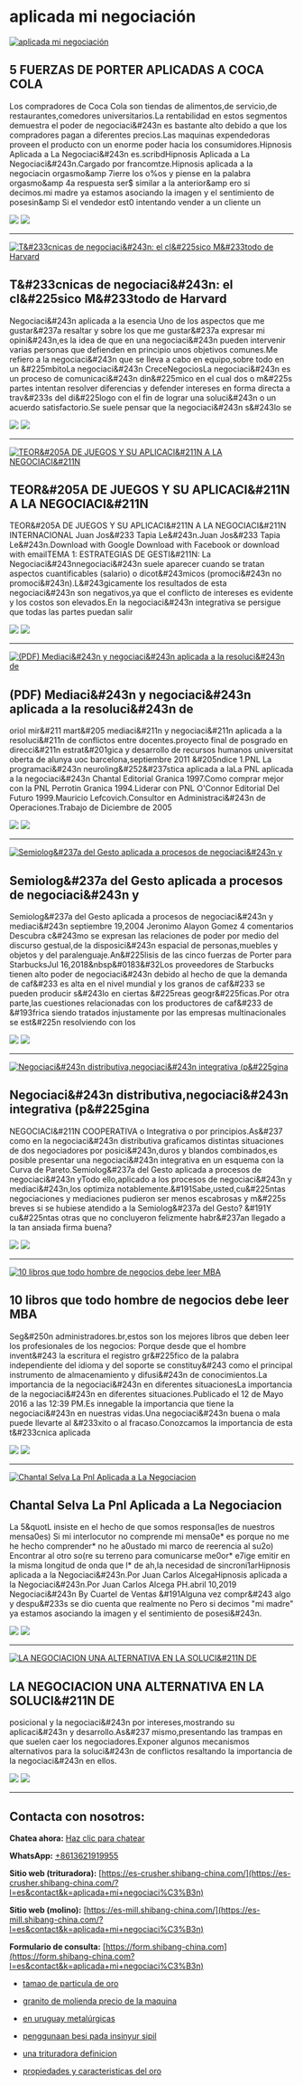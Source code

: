 # aplicada mi negociación

<a href="https://swt.shibang-china.com/?l=es&img&k=aplicada+mi+negociaci%C3%B3n" target="_blank">![aplicada mi negociación](http://static.shibang-china.com/all-800x300/824.jpg)</a>

## 5 FUERZAS DE PORTER APLICADAS A COCA COLA
Los compradores de Coca Cola son tiendas de alimentos,de servicio,de restaurantes,comedores universitarios.La rentabilidad en estos segmentos demuestra el poder de negociaci&#243n es bastante alto debido a que los compradores pagan a diferentes precios.Las maquinas expendedoras proveen el producto con un enorme poder hacia los consumidores.Hipnosis Aplicada a La Negociaci&#243n es.scribdHipnosis Aplicada a La Negociaci&#243n.Cargado por francomtze.Hipnosis aplicada a la negociacin orgasmo&amp 7ierre los o%os y piense en la palabra orgasmo&amp 4a respuesta ser$ similar a la anterior&amp ero si decimos.mi madre ya estamos asociando la imagen y el sentimiento de posesin&amp Si el vendedor est0 intentando vender a un cliente un


<a href="https://whatsapp.shibangsoft.com/WhatsApp.php" target="_blank" title="WhatsApp">![](http://static.shibang-china.com/icon/whatsapp.png)</a> <a href="https://swt.shibang-china.com/?l=es&icon&k=aplicada+mi+negociaci%C3%B3n" target="_blank">![](http://static.shibang-china.com/icon/chat-es.png)</a>

---

<a href="https://swt.shibang-china.com/?l=es&img&k=aplicada+mi+negociaci%C3%B3n" target="_blank">![T&#233cnicas de negociaci&#243n: el cl&#225sico M&#233todo de Harvard](http://static.shibang-china.com/all-800x300/19.jpg)</a>

## T&#233cnicas de negociaci&#243n: el cl&#225sico M&#233todo de Harvard
Negociaci&#243n aplicada a la esencia Uno de los aspectos que me gustar&#237a resaltar y sobre los que me gustar&#237a expresar mi opini&#243n,es la idea de que en una negociaci&#243n pueden intervenir varias personas que defienden en principio unos objetivos comunes.Me refiero a la negociaci&#243n que se lleva a cabo en equipo,sobre todo en un &#225mbitoLa negociaci&#243n CreceNegociosLa negociaci&#243n es un proceso de comunicaci&#243n din&#225mico en el cual dos o m&#225s partes intentan resolver diferencias y defender intereses en forma directa a trav&#233s del di&#225logo con el fin de lograr una soluci&#243n o un acuerdo satisfactorio.Se suele pensar que la negociaci&#243n s&#243lo se


<a href="https://whatsapp.shibangsoft.com/WhatsApp.php" target="_blank" title="WhatsApp">![](http://static.shibang-china.com/icon/whatsapp.png)</a> <a href="https://swt.shibang-china.com/?l=es&icon&k=aplicada+mi+negociaci%C3%B3n" target="_blank">![](http://static.shibang-china.com/icon/chat-es.png)</a>

---

<a href="https://swt.shibang-china.com/?l=es&img&k=aplicada+mi+negociaci%C3%B3n" target="_blank">![TEOR&#205A DE JUEGOS Y SU APLICACI&#211N A LA NEGOCIACI&#211N](http://static.shibang-china.com/all-800x300/967.jpg)</a>

## TEOR&#205A DE JUEGOS Y SU APLICACI&#211N A LA NEGOCIACI&#211N
TEOR&#205A DE JUEGOS Y SU APLICACI&#211N A LA NEGOCIACI&#211N INTERNACIONAL Juan Jos&#233 Tapia Le&#243n.Juan Jos&#233 Tapia Le&#243n.Download with Google Download with Facebook or download with emailTEMA 1: ESTRATEGIAS DE GESTI&#211N: La Negociaci&#243nnegociaci&#243n suele aparecer cuando se tratan aspectos cuantificables (salario) o dicot&#243micos (promoci&#243n no promoci&#243n).L&#243gicamente los resultados de esta negociaci&#243n son negativos,ya que el conflicto de intereses es evidente y los costos son elevados.En la negociaci&#243n integrativa se persigue que todas las partes puedan salir


<a href="https://whatsapp.shibangsoft.com/WhatsApp.php" target="_blank" title="WhatsApp">![](http://static.shibang-china.com/icon/whatsapp.png)</a> <a href="https://swt.shibang-china.com/?l=es&icon&k=aplicada+mi+negociaci%C3%B3n" target="_blank">![](http://static.shibang-china.com/icon/chat-es.png)</a>

---

<a href="https://swt.shibang-china.com/?l=es&img&k=aplicada+mi+negociaci%C3%B3n" target="_blank">![(PDF) Mediaci&#243n y negociaci&#243n aplicada a la resoluci&#243n de](http://static.shibang-china.com/all-800x300/910.jpg)</a>

## (PDF) Mediaci&#243n y negociaci&#243n aplicada a la resoluci&#243n de
oriol mir&#211 mart&#205 mediaci&#211n y negociaci&#211n aplicada a la resoluci&#211n de conflictos entre docentes.proyecto final de posgrado en direcci&#211n estrat&#201gica y desarrollo de recursos humanos universitat oberta de alunya uoc barcelona,septiembre 2011 &#205ndice 1.PNL La programaci&#243n neuroling&#252&#237stica aplicada a laLa PNL aplicada a la negociaci&#243n Chantal Editorial Granica 1997.Como comprar mejor con la PNL Perrotin Granica 1994.Liderar con PNL O'Connor Editorial Del Futuro 1999.Mauricio Lefcovich.Consultor en Administraci&#243n de Operaciones.Trabajo de Diciembre de 2005


<a href="https://whatsapp.shibangsoft.com/WhatsApp.php" target="_blank" title="WhatsApp">![](http://static.shibang-china.com/icon/whatsapp.png)</a> <a href="https://swt.shibang-china.com/?l=es&icon&k=aplicada+mi+negociaci%C3%B3n" target="_blank">![](http://static.shibang-china.com/icon/chat-es.png)</a>

---

<a href="https://swt.shibang-china.com/?l=es&img&k=aplicada+mi+negociaci%C3%B3n" target="_blank">![Semiolog&#237a del Gesto aplicada a procesos de negociaci&#243n y](http://static.shibang-china.com/all-800x300/613.jpg)</a>

## Semiolog&#237a del Gesto aplicada a procesos de negociaci&#243n y
Semiolog&#237a del Gesto aplicada a procesos de negociaci&#243n y mediaci&#243n septiembre 19,2004 Jeronimo Alayon Gomez 4 comentarios Descubra c&#243mo se expresan las relaciones de poder por medio del discurso gestual,de la disposici&#243n espacial de personas,muebles y objetos y del paralenguaje.An&#225lisis de las cinco fuerzas de Porter para StarbucksJul 16,2018&nbsp&#0183&#32Los proveedores de Starbucks tienen alto poder de negociaci&#243n debido al hecho de que la demanda de caf&#233 es alta en el nivel mundial y los granos de caf&#233 se pueden producir s&#243lo en ciertas &#225reas geogr&#225ficas.Por otra parte,las cuestiones relacionadas con los productores de caf&#233 de &#193frica siendo tratados injustamente por las empresas multinacionales se est&#225n resolviendo con los


<a href="https://whatsapp.shibangsoft.com/WhatsApp.php" target="_blank" title="WhatsApp">![](http://static.shibang-china.com/icon/whatsapp.png)</a> <a href="https://swt.shibang-china.com/?l=es&icon&k=aplicada+mi+negociaci%C3%B3n" target="_blank">![](http://static.shibang-china.com/icon/chat-es.png)</a>

---

<a href="https://swt.shibang-china.com/?l=es&img&k=aplicada+mi+negociaci%C3%B3n" target="_blank">![Negociaci&#243n distributiva,negociaci&#243n integrativa (p&#225gina](http://static.shibang-china.com/all-800x300/1444.jpg)</a>

## Negociaci&#243n distributiva,negociaci&#243n integrativa (p&#225gina
NEGOCIACI&#211N COOPERATIVA o Integrativa o por principios.As&#237 como en la negociaci&#243n distributiva graficamos distintas situaciones de dos negociadores por posici&#243n,duros y blandos combinados,es posible presentar una negociaci&#243n integrativa en un esquema con la Curva de Pareto.Semiolog&#237a del Gesto aplicada a procesos de negociaci&#243n yTodo ello,aplicado a los procesos de negociaci&#243n y mediaci&#243n,los optimiza notablemente.&#191Sabe,usted,cu&#225ntas negociaciones y mediaciones pudieron ser menos escabrosas y m&#225s breves si se hubiese atendido a la Semiolog&#237a del Gesto? &#191Y cu&#225ntas otras que no concluyeron felizmente habr&#237an llegado a la tan ansiada firma buena?


<a href="https://whatsapp.shibangsoft.com/WhatsApp.php" target="_blank" title="WhatsApp">![](http://static.shibang-china.com/icon/whatsapp.png)</a> <a href="https://swt.shibang-china.com/?l=es&icon&k=aplicada+mi+negociaci%C3%B3n" target="_blank">![](http://static.shibang-china.com/icon/chat-es.png)</a>

---

<a href="https://swt.shibang-china.com/?l=es&img&k=aplicada+mi+negociaci%C3%B3n" target="_blank">![10 libros que todo hombre de negocios debe leer MBA](http://static.shibang-china.com/all-800x300/262.jpg)</a>

## 10 libros que todo hombre de negocios debe leer MBA
Seg&#250n administradores.br,estos son los mejores libros que deben leer los profesionales de los negocios: Porque desde que el hombre invent&#243 la escritura el registro gr&#225fico de la palabra independiente del idioma y del soporte se constituy&#243 como el principal instrumento de almacenamiento y difusi&#243n de conocimientos.La importancia de la negociaci&#243n en diferentes situacionesLa importancia de la negociaci&#243n en diferentes situaciones.Publicado el 12 de Mayo 2016 a las 12:39 PM.Es innegable la importancia que tiene la negociaci&#243n en nuestras vidas.Una negociaci&#243n buena o mala puede llevarte al &#233xito o al fracaso.Conozcamos la importancia de esta t&#233cnica aplicada


<a href="https://whatsapp.shibangsoft.com/WhatsApp.php" target="_blank" title="WhatsApp">![](http://static.shibang-china.com/icon/whatsapp.png)</a> <a href="https://swt.shibang-china.com/?l=es&icon&k=aplicada+mi+negociaci%C3%B3n" target="_blank">![](http://static.shibang-china.com/icon/chat-es.png)</a>

---

<a href="https://swt.shibang-china.com/?l=es&img&k=aplicada+mi+negociaci%C3%B3n" target="_blank">![Chantal Selva La Pnl Aplicada a La Negociacion](http://static.shibang-china.com/all-800x300/104.jpg)</a>

## Chantal Selva La Pnl Aplicada a La Negociacion
La 5&quotL insiste en el hecho de que somos responsa(les de nuestros mensa0es) Si mi interlocutor no comprende mi mensa0e* es porque no me he hecho comprender* no he a0ustado mi marco de reerencia al su2o) Encontrar al otro so(re su terreno para comunicarse me0or* e7ige emitir en la misma longitud de onda que l* de ah,la necesidad de sincroni1arHipnosis aplicada a la Negociaci&#243n.Por Juan Carlos AlcegaHipnosis aplicada a la Negociaci&#243n.Por Juan Carlos Alcega PH.abril 10,2019 Negociaci&#243n By Cuartel de Ventas &#191Alguna vez compr&#243 algo y despu&#233s se dio cuenta que realmente no Pero si decimos "mi madre" ya estamos asociando la imagen y el sentimiento de posesi&#243n.


<a href="https://whatsapp.shibangsoft.com/WhatsApp.php" target="_blank" title="WhatsApp">![](http://static.shibang-china.com/icon/whatsapp.png)</a> <a href="https://swt.shibang-china.com/?l=es&icon&k=aplicada+mi+negociaci%C3%B3n" target="_blank">![](http://static.shibang-china.com/icon/chat-es.png)</a>

---

<a href="https://swt.shibang-china.com/?l=es&img&k=aplicada+mi+negociaci%C3%B3n" target="_blank">![LA NEGOCIACION UNA ALTERNATIVA EN LA SOLUCI&#211N DE](http://static.shibang-china.com/all-800x300/1481.jpg)</a>

## LA NEGOCIACION UNA ALTERNATIVA EN LA SOLUCI&#211N DE
posicional y la negociaci&#243n por intereses,mostrando su aplicaci&#243n y desarrollo.As&#237 mismo,presentando las trampas en que suelen caer los negociadores.Exponer algunos mecanismos alternativos para la soluci&#243n de conflictos resaltando la importancia de la negociaci&#243n en ellos.

<a href="https://whatsapp.shibangsoft.com/WhatsApp.php" target="_blank" title="WhatsApp">![](http://static.shibang-china.com/icon/whatsapp.png)</a> <a href="https://swt.shibang-china.com/?l=es&icon&k=aplicada+mi+negociaci%C3%B3n" target="_blank">![](http://static.shibang-china.com/icon/chat-es.png)</a>

---
## Contacta con nosotros:

**Chatea ahora:** [Haz clic para chatear](https://swt.shibang-china.com?l=es&contact&k=aplicada+mi+negociaci%C3%B3n)

**WhatsApp:**  [+8613621919955](https://whatsapp.shibangsoft.com/WhatsApp.php)

**Sitio web (trituradora):** [https://es-crusher.shibang-china.com/](https://es-crusher.shibang-china.com/?l=es&contact&k=aplicada+mi+negociaci%C3%B3n)

**Sitio web (molino):** [https://es-mill.shibang-china.com/](https://es-mill.shibang-china.com/?l=es&contact&k=aplicada+mi+negociaci%C3%B3n)

**Formulario de consulta:** [https://form.shibang-china.com](https://form.shibang-china.com?l=es&contact&k=aplicada+mi+negociaci%C3%B3n)

* [tamao de particula de oro](../75/tamao%20de%20particula%20de%20oro.md)

* [granito de molienda precio de la maquina](../76/granito%20de%20molienda%20precio%20de%20la%20maquina.md)

* [en uruguay metalúrgicas](../78/en%20uruguay%20metal%C3%BArgicas.md)

* [penggunaan besi pada insinyur sipil](../76/penggunaan%20besi%20pada%20insinyur%20sipil.md)

* [una trituradora definicion](../78/una%20trituradora%20definicion.md)

* [propiedades y caracteristicas del oro](../75/propiedades%20y%20caracteristicas%20del%20oro.md)